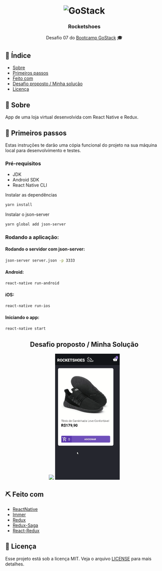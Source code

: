 <h1 align="center">
    <img alt="GoStack" src="https://rocketseat-cdn.s3-sa-east-1.amazonaws.com/bootcamp-header.png" width="200px" />
</h1>

<h3 align="center">
  Rocketshoes
</h3>

<p align="center"> Desafio 07 do <a href="https://rocketseat.com.br/bootcamp">Bootcamp GoStack</a> 🎓</p>

## :page_facing_up: Índice

- [Sobre](#about)
- [Primeiros passos](#getting_started)
- [Feito com](#built_using)
- [Desafio proposto / Minha solução](#my-solution)
- [Licença](#license)

## 🧐 Sobre <a name = "about"></a>

App de uma loja virtual desenvolvida com React Native e Redux.

## 🏁 Primeiros passos <a name = "getting_started"></a>

Estas instruçōes te darão uma cópia funcional do projeto na sua máquina local para desenvolvimento e testes.
### Pré-requisitos

- JDK
- Android SDK
- React Native CLI

Instalar as dependências

```sh
yarn install
```

Instalar o json-server

```sh
yarn global add json-server
```

### Rodando a aplicação:

#### Rodando o servidor com json-server:

```sh
json-server server.json -p 3333
```

#### Android:

```sh
react-native run-android
```

#### iOS:

```sh
react-native run-ios
```

#### Iniciando o app:

```sh
react-native start
```

<div align="center" name="my-solution">
  <div>
    <h2>Desafio proposto / Minha Solução</h2>
    <img src=".github/demo.gif" height="400">
    <img src=".github/solucao.gif" height="400">
  </div>
</div>


## ⛏️ Feito com <a name = "built_using"></a>

- [ReactNative](https://reactnative.dev/)
- [Immer](https://immerjs.github.io/immer/docs/introduction)
- [Redux](https://redux.js.org/)
- [Redux-Saga](https://redux-saga.js.org/)
- [React-Redux](https://react-redux.js.org/)

## :memo: Licença <a name = "license"></a>

Esse projeto está sob a licença MIT. Veja o arquivo [LICENSE](LICENSE) para mais detalhes.
